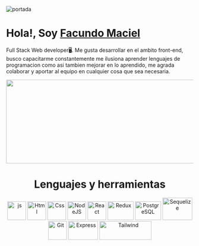 ![portada](https://codeagepk.com/wp-content/uploads/2020/12/home-gif.gif)
# **Hola!, Soy [Facundo Maciel](https://www.linkedin.com/in/facundo-maciel-8843a7241/)**


Full Stack Web developer🖥️. Me gusta desarrollar en el ambito front-end, busco capacitarme constantemente me ilusiona aprender lenguajes de programacion como asi tambien mejorar en lo aprendido, me agrada colaborar y aportar al equipo en cualquier cosa que sea necesaria.

<div align="center" >
      <img align="center" src="https://datahouse.asia/wp-content/uploads/2020/08/19S3JhMtLGiacpNpziWGN1A.gif" width="600" height="225"  />
</div> 

<h1 align="center"> Lenguajes y herramientas </h1>
<div align="center">
<img src="https://th.bing.com/th/id/R.6acd7cf7ed5cd21c484e5efae2ae251b?rik=HKqPgyjdMMyyYA&pid=ImgRaw&r=0" alt="js" width="50" height="50"/>
<img src="https://www.freepnglogos.com/uploads/html5-logo-png/html5-logo-html-icons-download-14.png" alt="Html" width="50" height="50"/>
<img src="https://mickboere.com/wp-content/uploads/2016/03/css-logo-150x150.png" alt="Css" width="50" height="50"/>
<img src="https://th.bing.com/th/id/R.d4ef22eb6cb472c013d77d9a7fabef0f?rik=Xq1ACH4aNhZLTQ&riu=http%3a%2f%2fcfile9.uf.tistory.com%2fimage%2f211B43475865B4201ECB84&ehk=S6ZSmEuQgXd5C0j1TVUeV0Lb4o1wSJw3CPtv8jkKidg%3d&risl=&pid=ImgRaw&r=0" alt="NodeJS" width="50" height="50"/>
<img src="https://cdn.icon-icons.com/icons2/2415/PNG/512/react_original_wordmark_logo_icon_146375.png" alt="React" width="50" height="50"/>
<img src="https://res.cloudinary.com/practicaldev/image/fetch/s--ANPq134a--/c_limit%2Cf_auto%2Cfl_progressive%2Cq_auto%2Cw_880/https://dev-to-uploads.s3.amazonaws.com/i/46o7580v06tbtukh2nek.png" alt="Redux" width="70" height="50"/>
<img src="https://cdn.icon-icons.com/icons2/2415/PNG/512/postgresql_plain_wordmark_logo_icon_146390.png" alt="PostgreSQL" width="70" height="50"/>
<img src="https://cdn.icon-icons.com/icons2/2415/PNG/512/sequelize_original_wordmark_logo_icon_146349.png" alt="Sequelize" width="80" height="60"/>
<img src="https://cdn.icon-icons.com/icons2/2415/PNG/512/git_plain_wordmark_logo_icon_146508.png" alt="Git" width="50" height="50"/>
<img src="https://miro.medium.com/max/1800/1*HTy1M1eFC7GoW6odSukQVw.png" alt="Express" width="80" height="50"/>
<img src="https://www.luckymedia.dev/_next/image?url=https:%2F%2Fcdn.sanity.io%2Fimages%2Fgnb2el0l%2Fproduction%2F4c39e4c1385465f63d4da4dd51b3ad8df9c3c8e7-1920x500.png&w=3840&q=75" alt="Tailwind" width="140" height="50"/>
</div>
